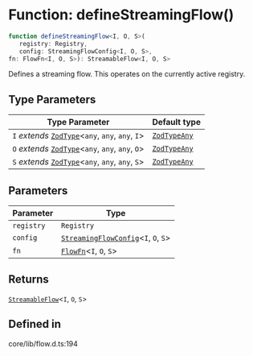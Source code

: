 # Function: defineStreamingFlow()

```ts
function defineStreamingFlow<I, O, S>(
   registry: Registry, 
   config: StreamingFlowConfig<I, O, S>, 
fn: FlowFn<I, O, S>): StreamableFlow<I, O, S>
```

Defines a streaming flow. This operates on the currently active registry.

## Type Parameters

| Type Parameter | Default type |
| ------ | ------ |
| `I` *extends* [`ZodType`](../namespaces/z/classes/ZodType.md)\<`any`, `any`, `any`, `I`\> | [`ZodTypeAny`](../namespaces/z/type-aliases/ZodTypeAny.md) |
| `O` *extends* [`ZodType`](../namespaces/z/classes/ZodType.md)\<`any`, `any`, `any`, `O`\> | [`ZodTypeAny`](../namespaces/z/type-aliases/ZodTypeAny.md) |
| `S` *extends* [`ZodType`](../namespaces/z/classes/ZodType.md)\<`any`, `any`, `any`, `S`\> | [`ZodTypeAny`](../namespaces/z/type-aliases/ZodTypeAny.md) |

## Parameters

| Parameter | Type |
| ------ | ------ |
| `registry` | `Registry` |
| `config` | [`StreamingFlowConfig`](../interfaces/StreamingFlowConfig.md)\<`I`, `O`, `S`\> |
| `fn` | [`FlowFn`](../type-aliases/FlowFn.md)\<`I`, `O`, `S`\> |

## Returns

[`StreamableFlow`](../interfaces/StreamableFlow.md)\<`I`, `O`, `S`\>

## Defined in

core/lib/flow.d.ts:194
